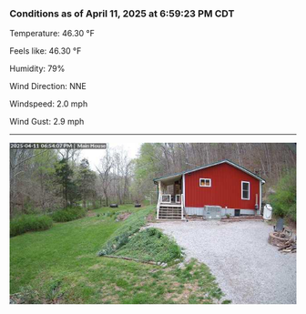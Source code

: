 ### Conditions as of April 11, 2025 at 6:59:23 PM CDT 

Temperature: 46.30 &deg;F

Feels like: 46.30 &deg;F

Humidity: 79%

Wind Direction: NNE

Windspeed: 2.0 mph

Wind Gust: 2.9 mph

---

<img src="./images/latest.jpeg"/>


